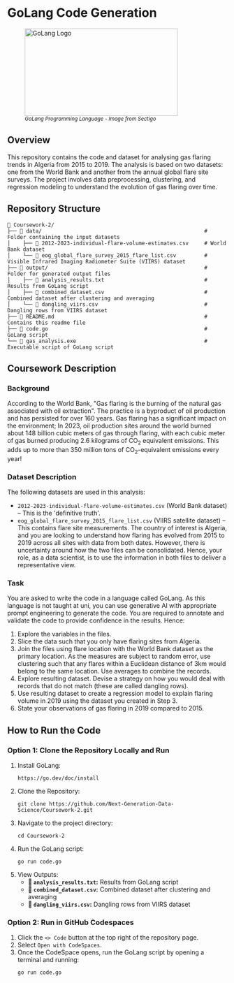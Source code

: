 # GoLang Code Generation

<figure>
  <img src="https://www.sectigo.com/uploads/images/_950xAUTO_fit_center-center_none/golang-large.png" width="350" height="200" alt="GoLang Logo">
  <figcaption><small><i>GoLang Programming Language - Image from Sectigo</i></small></figcaption>
</figure>

## Overview
This repository contains the code and dataset for analysing gas flaring trends in Algeria from 2015 to 2019. The analysis is based on two datasets: one from the World Bank and another from the annual global flare site surveys. The project involves data preprocessing, clustering, and regression modeling to understand the evolution of gas flaring over time.

## Repository Structure
```
📁 Coursework-2/  
├── 📁 data/                                                    # Folder containing the input datasets  
│    ├── 📄 2012-2023-individual-flare-volume-estimates.csv     # World Bank dataset
│    └── 📄 eog_global_flare_survey_2015_flare_list.csv         # Visible Infrared Imaging Radiometer Suite (VIIRS) dataset
├── 📁 output/                                                  # Folder for generated output files  
│    ├── 📄 analysis_results.txt                                # Results from GoLang script  
│    ├── 📄 combined_dataset.csv                                # Combined dataset after clustering and averaging  
│    └── 📄 dangling_viirs.csv                                  # Dangling rows from VIIRS dataset  
├── 📄 README.md                                                # Contains this readme file  
├── 📄 code.go                                                  # GoLang script  
└── 📄 gas_analysis.exe                                         # Executable script of GoLang script  
```

## Coursework Description

### Background
According to the World Bank, "Gas flaring is the burning of the natural gas associated with oil extraction". The practice is a byproduct of oil production and has persisted for over 160 years. Gas flaring has a significant impact on the environment; In 2023, oil production sites around the world burned about 148 billion cubic meters of gas through flaring, with each cubic meter of gas burned producing 2.6 kilograms of CO<sub>2</sub> equivalent emissions. This adds up to more than 350 million tons of CO<sub>2</sub>-equivalent emissions every year!

### Dataset Description
The following datasets are used in this analysis:
  - `2012-2023-individual-flare-volume-estimates.csv` (World Bank dataset) – This is the 'definitive truth'.
  - `eog_global_flare_survey_2015_flare_list.csv` (VIIRS satellite dataset) – This contains flare site measurements.
The country of interest is Algeria, and you are looking to understand how flaring has evolved from 2015 to 2019 across all sites with data from both dates. However, there is uncertainty around how the two files can be consolidated. Hence, your role, as a data scientist, is to use the information in both files to deliver a representative view.

### Task
You are asked to write the code in a language called GoLang. As this language is not taught at uni, you can use generative AI with appropriate prompt engineering to generate the code. You are required to annotate and validate the code to provide confidence in the results. Hence:
  1. Explore the variables in the files.
  2. Slice the data such that you only have flaring sites from Algeria.
  3. Join the files using flare location with the World Bank dataset as the primary location. As the measures are subject to random error, use clustering such that any flares within a Euclidean distance of 3km would belong to the same location. Use averages to combine the records.
  4. Explore resulting dataset. Devise a strategy on how you would deal with records that do not match (these are called dangling rows).
  5. Use resulting dataset to create a regression model to explain flaring volume in 2019 using the dataset you created in Step 3.
  6. State your observations of gas flaring in 2019 compared to 2015.

## How to Run the Code

### Option 1: Clone the Repository Locally and Run
1. Install GoLang:  
   ```
   https://go.dev/doc/install
   ```
2. Clone the Repository:
   ```
   git clone https://github.com/Next-Generation-Data-Science/Coursework-2.git
   ```
3. Navigate to the project directory:
   ```
   cd Coursework-2
   ```
4. Run the GoLang script:
   ```
   go run code.go
   ```
5. View Outputs:
     - **📄 `analysis_results.txt`:** Results from GoLang script
     - **📄 `combined_dataset.csv`:** Combined dataset after clustering and averaging
     - **📄 `dangling_viirs.csv`:** Dangling rows from VIIRS dataset

### Option 2: Run in GitHub Codespaces
1. Click the `<> Code` button at the top right of the repository page.
2. Select `Open with CodeSpaces`.
3. Once the CodeSpace opens, run the GoLang script by opening a terminal and running:
   ```
   go run code.go
   ```
